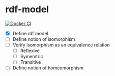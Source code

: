 # rdf-model
[![Docker CI](https://github.com/Tvallejos/rdf-model/workflows/Docker%20CI/badge.svg?branch=main)](https://github.com/Tvallejos/rdf-model/actions?query=workflow:"Docker%20CI")
- [X] Define rdf model  
- [ ] Define notion of isomorphism  
- [ ] Verify isomorphism as an equivalence relation    
  * [ ] Reflexive  
  * [ ] Symemtric  
  * [ ] Transitive  
- [ ] Define notion of homeomorphism
